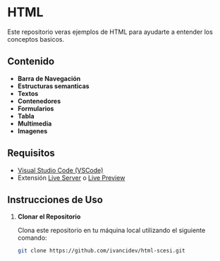 # HTML 

Este repositorio veras ejemplos de HTML para ayudarte a entender los conceptos basicos.

## Contenido

- **Barra de Navegación** 
- **Estructuras semanticas** 
- **Textos** 
- **Contenedores**
- **Formularios**
- **Tabla**
- **Multimedia** 
- **Imagenes** 

## Requisitos

- [Visual Studio Code (VSCode)](https://code.visualstudio.com/)
- Extensión [Live Server](https://marketplace.visualstudio.com/items?itemName=ritwickdey.LiveServer) o [Live Preview](https://marketplace.visualstudio.com/items?itemName=ms-vscode.live-server)

## Instrucciones de Uso

1. **Clonar el Repositorio**

   Clona este repositorio en tu máquina local utilizando el siguiente comando:

   ```bash
   git clone https://github.com/ivancidev/html-scesi.git
